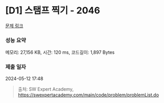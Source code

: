 # [D1] 스탬프 찍기 - 2046 

[문제 링크](https://swexpertacademy.com/main/code/problem/problemDetail.do?contestProbId=AV5QKdT6AyYDFAUq) 

### 성능 요약

메모리: 27,156 KB, 시간: 120 ms, 코드길이: 1,897 Bytes

### 제출 일자

2024-05-12 17:48



> 출처: SW Expert Academy, https://swexpertacademy.com/main/code/problem/problemList.do